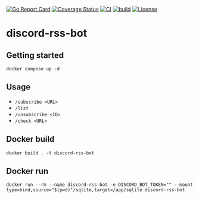 [![Go Report Card](https://goreportcard.com/badge/github.com/dev-shimada/discord-rss-bot)](https://goreportcard.com/report/github.com/dev-shimada/discord-rss-bot)
[![Coverage Status](https://coveralls.io/repos/github/dev-shimada/discord-rss-bot/badge.svg?branch=main)](https://coveralls.io/github/dev-shimada/discord-rss-bot?branch=main)
[![CI](https://github.com/dev-shimada/discord-rss-bot/actions/workflows/ci.yaml/badge.svg)](https://github.com/dev-shimada/discord-rss-bot/actions/workflows/ci.yaml)
[![build](https://github.com/dev-shimada/discord-rss-bot/actions/workflows/build.yaml/badge.svg)](https://github.com/dev-shimada/discord-rss-bot/actions/workflows/build.yaml)
[![License](https://img.shields.io/badge/License-BSD%203--Clause-blue.svg)](https://github.com/dev-shimada/discord-rss-bot/blob/master/LICENSE)

# discord-rss-bot

## Getting started
```
docker compose up -d
```

## Usage
- `/subscribe <URL>`
- `/list`
- `/unsubscribe <ID>`
- `/check <URL>`

## Docker build
```console
docker build . -t discord-rss-bot
```

## Docker run
```console
docker run --rm --name discord-rss-bot -e DISCORD_BOT_TOKEN="" --mount type=bind,source="$(pwd)"/sqlite,target=/app/sqlite discord-rss-bot
```
